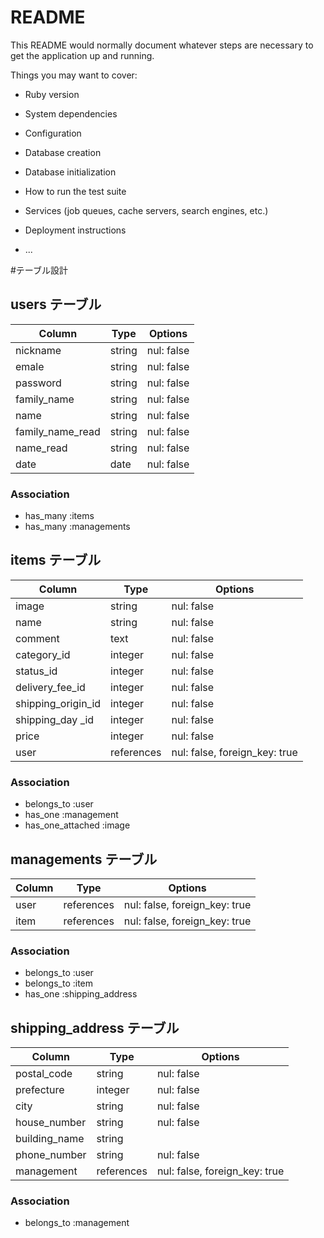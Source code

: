 # README

This README would normally document whatever steps are necessary to get the
application up and running.

Things you may want to cover:

* Ruby version

* System dependencies

* Configuration

* Database creation

* Database initialization

* How to run the test suite

* Services (job queues, cache servers, search engines, etc.)

* Deployment instructions

* ...

#テーブル設計

## users テーブル

| Column           | Type    | Options    |
| ---------------- | ------- | ---------- |
| nickname         | string  | nul: false |
| emale            | string  | nul: false |
| password         | string  | nul: false |
| family_name      | string  | nul: false |
| name             | string  | nul: false |
| family_name_read | string  | nul: false |
| name_read        | string  | nul: false |
| date             | date    | nul: false |

### Association
- has_many :items
- has_many :managements

## items テーブル

| Column             | Type       | Options                       |
| ------------------ | ---------- | ----------------------------- |
| image              | string     | nul: false                    |
| name               | string     | nul: false                    |
| comment            | text       | nul: false                    |
| category_id        | integer    | nul: false                    |
| status_id          | integer    | nul: false                    |
| delivery_fee_id    | integer    | nul: false                    |
| shipping_origin_id | integer    | nul: false                    |
| shipping_day _id   | integer    | nul: false                    |
| price              | integer    | nul: false                    |
| user               | references | nul: false, foreign_key: true |

### Association
- belongs_to :user
- has_one :management
- has_one_attached :image

## managements テーブル

| Column  | Type | Options                             |
| ------- | ---- | ----------------------------------- |
| user    | references | nul: false, foreign_key: true |
| item    | references | nul: false, foreign_key: true |

### Association
- belongs_to :user
- belongs_to :item
- has_one :shipping_address

## shipping_address テーブル

| Column        | Type       | Options                       |
| ------------- | ---------- | ----------------------------- |
| postal_code   | string     | nul: false                    |
| prefecture    | integer    | nul: false                    |
| city          | string     | nul: false                    |
| house_number  | string     | nul: false                    |
| building_name | string     |                               |
| phone_number  | string     | nul: false                    |
| management    | references | nul: false, foreign_key: true |

### Association
- belongs_to :management